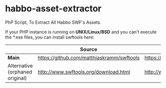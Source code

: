 # habbo-asset-extractor
PhP Script, To Extract All Habbo SWF's Assets.

If your PHP instance is running on **UNIX/Linux/BSD** and you can't execute the *.exe files, you can install swftools here:

|                                 | Source                                    | Installation guide                                                |
|---------------------------------|-------------------------------------------|-------------------------------------------------------------------|
| **Main**                        | https://github.com/matthiaskramm/swftools | https://github.com/matthiaskramm/swftools/blob/master/INSTALL#L26 |
| Alternative (orphaned original) | http://www.swftools.org/download.html     | http://www.swftools.org/faq.html                                  |
